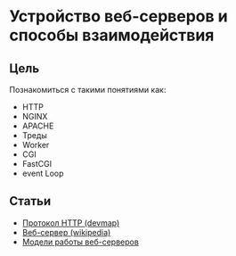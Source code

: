 # Устройство веб-серверов и способы взаимодействия

## Цель
Познакомиться с такими понятиями как:
- HTTP
- NGINX
- APACHE
- Треды
- Worker
- CGI
- FastCGI
- event Loop

## Статьи
- [Протокол HTTP (devmap)](http.md)
- [Веб-сервер (wikipedia)](https://ru.wikipedia.org/wiki/%D0%92%D0%B5%D0%B1-%D1%81%D0%B5%D1%80%D0%B2%D0%B5%D1%80)
- [Модели работы веб-серверов](http://algolist.manual.ru/web/servers.php)
